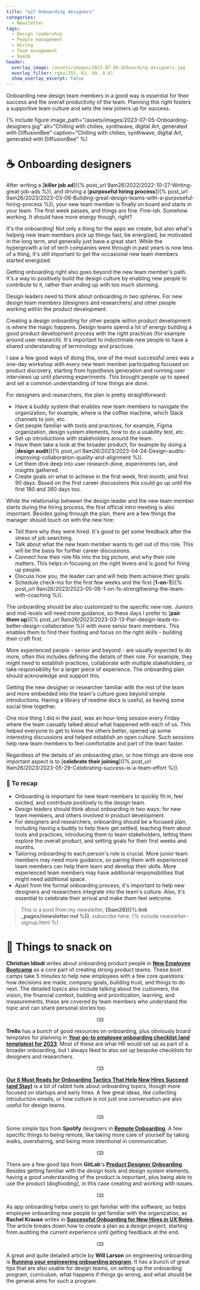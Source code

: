 ```yaml
---
title: "e27 Onboarding designers"
categories:
  - Newsletter
tags:
  - Design leadership
  - People management
  - Hiring
  - Team management
  - 9am26
header:
  overlay_image: /assets/images/2023-07-05-Onboarding-designers.jpg
  overlay_filter: rgba(255, 63, 49, 0.8)
  show_overlay_excerpt: false
---
```


Onboarding new design team members in a good way is essential for their success and the overall productivity of the team. Planning this right fosters a supportive team culture and sets the new joiners up for success.

{% include figure image_path="/assets/images/2023-07-05-Onboarding-designers.jpg" alt="Chilling with chilies, synthwave, digital Art, generated with DiffusionBee" caption="Chilling with chilies, synthwave, digital Art, generated with DiffusionBee" %}

# ☕ Onboarding designers

After writing a [**killer job ad**]({% post_url 9am26/2022/2022-10-27-Writing-great-job-ads %}), and driving a [**purposeful hiring process**]({% post_url 9am26/2023/2023-03-06-Building-great-design-teams-with-a-purposeful-hiring-process %}), your new team member is finally on board and starts in your team. The first week passes, and things are fine. Fine-ish. Somehow working. It should have more energy though, right? 

It's the onboarding! Not only a thing for the apps we create, but also what's helping new team members pick up things fast, be energized, be motivated in the long term, and generally just have a great start. While the hypergrowth a lot of tech companies went through in past years is now less of a thing, it's still important to get the occasional new team members started energized.

Getting onboarding right also goes beyond the new team member's path. It's a way to positively build the design culture by enabling new people to contribute to it, rather than ending up with too much storming.

Design leaders need to think about onboarding in two spheres. For new design team members (designers and researchers) and other people working within the product development.

Creating a design onboarding for other people within product development is where the magic happens. Design teams spend a lot of energy building a good product development process with the right practices (for example around user research). It's important to indoctrinate new people to have a shared understanding of terminology and practices.

I saw a few good ways of doing this, one of the most successful ones was a one-day workshop with every new team member participating focused on product discovery, starting from hypothesis generation and running user interviews up until planning experiments. This brought people up to speed and set a common understanding of how things are done.

For designers and researchers, the plan is pretty straightforward:
- Have a buddy system that enables new team members to navigate the organization, for example, where is the coffee machine, which Slack channels to join, etc.
- Get people familiar with tools and practices, for example, Figma organization, design system elements, how to do a usability test, etc.
- Set up introductions with stakeholders around the team.
- Have them take a look at the broader product, for example by doing a [**design audit**]({% post_url 9am26/2023/2023-04-24-Design-audits-improving-collaboration-quality-and-alignment %}).
- Let them dive deep into user research done, experiments ran, and insights gathered.
- Create goals on what to achieve in the first week, first month, and first 90 days. Based on the first career discussions this could go up until the first 180 and 360 days too.

While the relationship between the design leader and the new team member starts during the hiring process, the first official intro meeting is also important. Besides going through the plan, there are a few things the manager should touch on with the new hire:
- Tell them why they were hired. It's good to get some feedback after the stress of job searching.
- Talk about what the new team member wants to get out of this role. This will be the basis for further career discussions.
- Connect how their role fits into the big picture, and why their role matters. This helps in focusing on the right levers and is good for firing up people.
- Discuss how you, the leader can and will help them achieve their goals.
- Schedule check-ins for the first few weeks and the first [**1-on-1**]({% post_url 9am26/2023/2023-05-08-1-on-1s-strengthening-the-team-with-coaching %}). 

The onboarding should be also customized to the specific new role. Juniors and mid-levels will need more guidance, so these days I prefer to [**pair them up**]({% post_url 9am26/2023/2023-03-13-Pair-design-leads-to-better-design-collaboration %}) with more senior team members. This enables them to find their footing and focus on the right skills - building their craft first.

More experienced people - senior and beyond - are usually expected to do more, often this includes defining the details of their role. For example, they might need to establish practices, collaborate with multiple stakeholders, or take responsibility for a larger piece of experience. The onboarding plan should acknowledge and support this. 

Getting the new designer or researcher familiar with the rest of the team and more embedded into the team's culture goes beyond simple introductions. Having a library of readme docs is useful, as having some social time together. 

One nice thing I did in the past, was an hour-long session every Friday where the team casually talked about what happened with each of us. This helped everyone to get to know the others better, opened up some interesting discussions and helped establish an open culture. Such sessions help new team members to feel comfortable and part of the team faster.

Regardless of the details of an onboarding plan, or how things are done one important aspect is to [**celebrate their joining**]({% post_url 9am26/2023/2023-05-29-Celebrating-success-is-a-team-effort %}). 

### 🥤 To recap

- Onboarding is important for new team members to quickly fit in, feel excited, and contribute positively to the design team.
- Design leaders should think about onboarding in two ways: for new team members, and others involved in product development.
- For designers and researchers, onboarding should be a focused plan, including having a buddy to help them get settled, teaching them about tools and practices, introducing them to team stakeholders, letting them explore the overall product, and setting goals for their first weeks and months.
- Tailoring onboarding to each person's role is crucial. More junior team members may need more guidance, so pairing them with experienced team members can help them learn and develop their skills. More experienced team members may have additional responsibilities that might need additional space.
- Apart from the formal onboarding process, it's important to help new designers and researchers integrate into the team's culture. Also, it's essential to celebrate their arrival and make them feel welcome.

> This is a post from my newsletter, **[9am26]({% link _pages/newsletter.md %})**, subscribe here:
> {% include newsletter-signup.html %}

# 🍪 Things to snack on

**Christian Idiodi** writes about onboarding product people in [**New Employee Bootcamp**](https://svpg.com/new-employee-bootcamp/) as a core part of creating strong product teams. These boot camps take 5 minutes to help new employees with a few core questions: how decisions are made, company goals, building trust, and things to do next. The detailed topics also include talking about the customers, the vision, the financial context, building and prioritization, learning, and measurements, these are covered by team members who understand the topic and can share personal stories too. 

<p style="text-align: center;">🁃</p>

**Trello** has a bunch of good resources on onboarding, plus obviously board templates for planning in [**Your go-to employee onboarding checklist (and templates) for 2023**](https://blog.trello.com/employee-onboarding-checklist-and-templates). Most of these are what HR would set up as part of a broader onboarding, but I always liked to also set up bespoke checklists for designers and researchers. 

<p style="text-align: center;">🁃</p>

[**Our 6 Must Reads for Onboarding Tactics That Help New Hires Succeed (and Stay)**](https://review.firstround.com/our-6-must-reads-for-onboarding-tactics-that-help-new-hires-succeed-and-stay) is a bit of rabbit hole about onboarding topics, though more focused on startups and early hires. A few great ideas, like collecting introduction emails, or how culture is not just one conversation are also useful for design teams.

<p style="text-align: center;">🁃</p>

Some simple tips from **Spotify** designers in [**Remote Onboarding**](https://spotify.design/article/remote-onboarding). A few specific things to being remote, like taking more care of yourself by taking walks, oversharing, and being more intentional in communication.

<p style="text-align: center;">🁃</p>

There are a few good tips from **GitLab**'s [**Product Designer Onboarding**](https://about.gitlab.com/handbook/product/ux/product-designer-onboarding/). Besides getting familiar with the design tools and design system elements, having a good understanding of the product is important, plus being able to use the product (dogfooding), in this case creating and working with issues. 

<p style="text-align: center;">🁃</p>

As app onboarding helps users to get familiar with the software, so helps employee onboarding new people to get familiar with the organization, as **Rachel Krause** writes in [**Successful Onboarding for New Hires in UX Roles**](https://www.nngroup.com/articles/onboarding-new-hires/). The article breaks down how to create a plan as a design project, starting from auditing the current experience until getting feedback at the end.

<p style="text-align: center;">🁃</p>

A great and quite detailed article by **Will Larson** on engineering onboarding is [**Running your engineering onboarding program**](https://lethain.com/engineering-onboarding-programs/). It has a bunch of great tips that are also usable for design teams, on setting up the onboarding program, curriculum, what happens if things go wrong, and what should be the general aims for such a program.